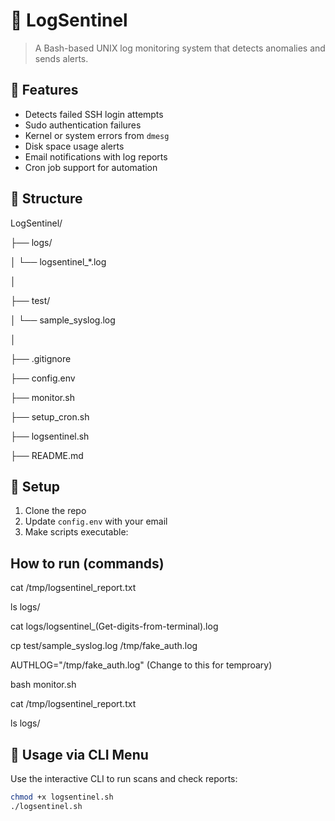 # 🐧 LogSentinel

> A Bash-based UNIX log monitoring system that detects anomalies and sends alerts.

## 🚀 Features

- Detects failed SSH login attempts
- Sudo authentication failures
- Kernel or system errors from `dmesg`
- Disk space usage alerts
- Email notifications with log reports
- Cron job support for automation

## 📂 Structure

LogSentinel/

├── logs/                          

│   └── logsentinel_*.log         

│

├── test/                         

│   └── sample_syslog.log

│

├── .gitignore                     

├── config.env                     

├── monitor.sh                    

├── setup_cron.sh                 

├── logsentinel.sh              

├── README.md                 



## 🔧 Setup

1. Clone the repo
2. Update `config.env` with your email
3. Make scripts executable:


## How to run (commands)
cat /tmp/logsentinel_report.txt


ls logs/

cat logs/logsentinel_(Get-digits-from-terminal).log


cp test/sample_syslog.log /tmp/fake_auth.log

AUTHLOG="/tmp/fake_auth.log" (Change to this for temproary)

bash monitor.sh

cat /tmp/logsentinel_report.txt

ls logs/


## 🔧 Usage via CLI Menu

Use the interactive CLI to run scans and check reports:

```bash
chmod +x logsentinel.sh
./logsentinel.sh
